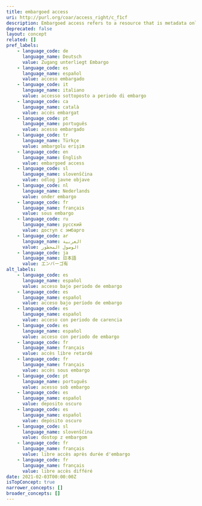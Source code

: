 ```yaml
---
title: embargoed access
uri: http://purl.org/coar/access_right/c_f1cf
description: Embargoed access refers to a resource that is metadata only access until released for open access on a certain date. Embargoes can be required by publishers and funders policies, or set by the author (e.g such as in the case of theses and dissertations).
deprecated: false
layout: concept
related: []
pref_labels:
    - language_code: de
      language_name: Deutsch
      value: Zugang unterliegt Embargo
    - language_code: es
      language_name: español
      value: acceso embargado
    - language_code: it
      language_name: italiano
      value: accesso sottoposto a periodo di embargo
    - language_code: ca
      language_name: català
      value: accés embargat
    - language_code: pt
      language_name: português
      value: acesso embargado
    - language_code: tr
      language_name: Türkçe
      value: ambargolu erişim
    - language_code: en
      language_name: English
      value: embargoed access
    - language_code: sl
      language_name: slovenščina
      value: odlog javne objave
    - language_code: nl
      language_name: Nederlands
      value: onder embargo
    - language_code: fr
      language_name: français
      value: sous embargo
    - language_code: ru
      language_name: русский
      value: доступ с эмбарго
    - language_code: ar
      language_name: العربية
      value: الوصول المحظور
    - language_code: ja
      language_name: 日本語
      value: エンバーゴ有
alt_labels:
    - language_code: es
      language_name: español
      value: acceso bajo periodo de embargo
    - language_code: es
      language_name: español
      value: acceso bajo período de embargo
    - language_code: es
      language_name: español
      value: acceso con periodo de carencia
    - language_code: es
      language_name: español
      value: acceso con periodo de embargo
    - language_code: fr
      language_name: français
      value: accès libre retardé
    - language_code: fr
      language_name: français
      value: accès sous embargo
    - language_code: pt
      language_name: português
      value: acesso sob embargo
    - language_code: es
      language_name: español
      value: deposito oscuro
    - language_code: es
      language_name: español
      value: depósito oscuro
    - language_code: sl
      language_name: slovenščina
      value: dostop z embargom
    - language_code: fr
      language_name: français
      value: libre accès après durée d'embargo
    - language_code: fr
      language_name: français
      value: libre accès différé
date: 2021-02-03T00:00:00Z
isTopConcept: true
narrower_concepts: []
broader_concepts: []
---
```


